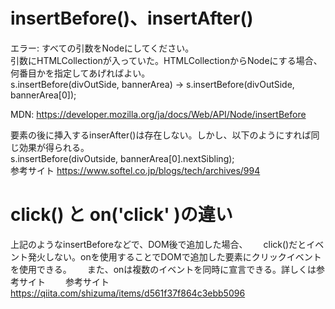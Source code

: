 # insertBefore()、insertAfter()
エラー: すべての引数をNodeにしてください。  
引数にHTMLCollectionが入っていた。HTMLCollectionからNodeにする場合、何番目かを指定してあげればよい。  
s.insertBefore(divOutSide, bannerArea) -> s.insertBefore(divOutSide, bannerArea[0]); 

MDN: https://developer.mozilla.org/ja/docs/Web/API/Node/insertBefore  
  
要素の後に挿入するinserAfter()は存在しない。しかし、以下のようにすれば同じ効果が得られる。  
  s.insertBefore(divOutside, bannerArea[0].nextSibling);  
参考サイト https://www.softel.co.jp/blogs/tech/archives/994  
  
  
# click() と on('click' )の違い　　
上記のようなinsertBeforeなどで、DOM後で追加した場合、　　
click()だとイベント発火しない。onを使用することでDOMで追加した要素にクリックイベントを使用できる。　　
また、onは複数のイベントを同時に宣言できる。詳しくは参考サイト　　
参考サイト https://qiita.com/shizuma/items/d561f37f864c3ebb5096
